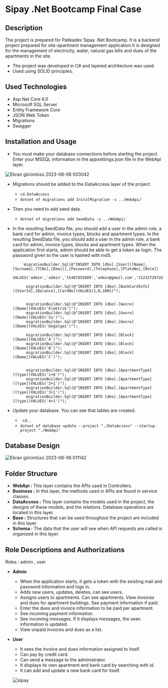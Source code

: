 # Sipay .Net Bootcamp Final Case
 ## Description
 The project is prepared for Patikadev Sipay .Net Bootcamp. It is a backend project prepared for site-apartment management application.It is designed for the management of electricity, water, natural gas bills and dues of the apartments in the site. 
 
 - The project was developed in C# and layered architecture was used.
 - Used using SOLID principles.

 ## Used Technologies
 - Asp.Net Core 6.0
 - Microsoft SQL Server
 - Entity Framework Core
 - JSON Web Token
 - Migrations
 - Swagger

## Installation and Usage
- You must make your database connections before starting the project. Enter your MSSQL information in the appsettings.json file in the WebApi layer.

![Ekran görüntüsü 2023-08-06 003042](https://github.com/aysegul-sofuoglu/Sipay-Final-Case/assets/73445450/fb994e32-1230-4ab6-b54b-e07cc2938f7c)

- Migrations should be added to the DataAccess layer of the project.
   - `cd.DataAccess`
   - `dotnet ef migrations add InitalMigration -s ../WebApi/`
- Then you need to add seed data.
   -  `dotnet ef migrations add SeedData -s ../WebApi/`

- In the resulting SeedData file, you should add a user in the admin role, a bank card for admin, invoice types, blocks and apartment types. In the resulting SeedData file, you should add a user in the admin role, a bank card for admin, invoice types, blocks and apartment types. When the application first starts, admin should be able to get a token as login. The password given to the user is hashed with md5.

          `migrationBuilder.Sql(@"INSERT INTO [dbo].[User]([Name],[Surname],[TCNo],[Email],[Password],[Telephone],[PlateNo],[Role])
                           VALUES('admin','admin','15487855889','admin@gmail.com','21232f297a57a5a743894a0e4a801fc3','05894782636','05AD547','admin')");

            migrationBuilder.Sql(@"INSERT INTO [dbo].[BankCardInfo]([UserId],[Balance],[CardNo])VALUES(1,0,1001)");


            migrationBuilder.Sql(@"INSERT INTO [dbo].[Genre]([Name])VALUES('Elektrik')");
            migrationBuilder.Sql(@"INSERT INTO [dbo].[Genre]([Name])VALUES('Su')");
            migrationBuilder.Sql(@"INSERT INTO [dbo].[Genre]([Name])VALUES('Doğalgaz')");

            migrationBuilder.Sql(@"INSERT INTO [dbo].[Block]([Name])VALUES('A')");
            migrationBuilder.Sql(@"INSERT INTO [dbo].[Block]([Name])VALUES('B')");
            migrationBuilder.Sql(@"INSERT INTO [dbo].[Block]([Name])VALUES('C')");


            migrationBuilder.Sql(@"INSERT INTO [dbo].[ApartmentType]([type])VALUES('1+0')");
            migrationBuilder.Sql(@"INSERT INTO [dbo].[ApartmentType]([type])VALUES('2+1')");
            migrationBuilder.Sql(@"INSERT INTO [dbo].[ApartmentType]([type])VALUES('3+1')");
            migrationBuilder.Sql(@"INSERT INTO [dbo].[ApartmentType]([type])VALUES('4+1')");`

- Update your database. You can see that tables are created.
   -  ` cd..`
   -  `dotnet ef database update --project "./DataAccess" --startup-project "./WebApi"`

## Database Design
![Ekran görüntüsü 2023-08-06 011142](https://github.com/aysegul-sofuoglu/Sipay-Final-Case/assets/73445450/0fa5ef3a-3b34-4db5-a89a-dc9330c49332)
 
 ## Folder Structure
- **WebApi :** This layer contains the APIs used in Controllers.
- **Business :** In this layer, the methods used in APIs are found in service classes.
- **DataAccess :** This layer contains the models used in the project, the designs of these models, and the relations. Database operations are located in this layer. 
- **Base :** Structures that can be used throughout the project are included in this layer.
- **Schema :** The data that the user will see when API requests are called is organized in this layer.

## Role Descriptions and Authorizations
Roles : admin , user
- **Admin** 
  - When the application starts, it gets a token with the existing mail and password information and logs in.
  - Adds new users, updates, deletes, can see users.
  - Assigns users to apartments. Can see apartments. View invoices and dues for apartment buildings. See payment information if paid.
  - Enter the dues and invoice information to be paid per apartment.
  - See incoming payment information.
  - See incoming messages. If it displays messages, the seen information is updated.
  - View unpaid invoices and dues as a list.
- **User** 
  - It sees the invoice and dues information assigned to itself.
  - Can pay by credit card.
  - Can send a message to the administrator.
  - It displays its own apartment and bank card by searching with id.
  - It can add and update a new bank card for itself.
 
  ![sipay](https://github.com/aysegul-sofuoglu/Sipay-Final-Case/assets/73445450/ce0ec22e-8ce5-400d-8350-c296db84973d)

